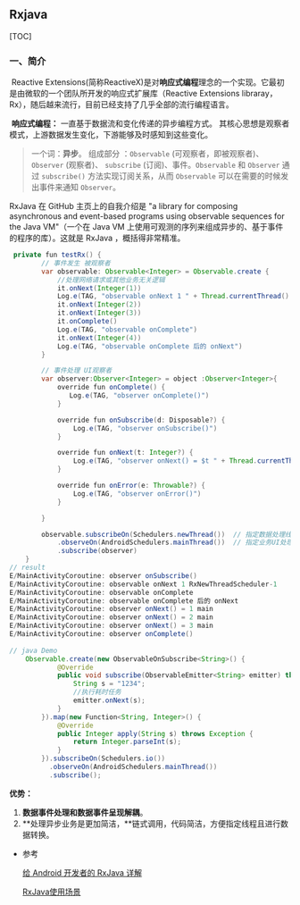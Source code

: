 ## Rxjava

[TOC]

### 一、简介

​	Reactive Extensions(简称ReactiveX)是对**响应式编程**理念的一个实现。它最初是由微软的一个团队所开发的响应式扩展库（Reactive Extensions libraray，Rx），随后越来流行，目前已经支持了几乎全部的流行编程语言。

​	**响应式编程：** 一直基于数据流和变化传递的异步编程方式。 其核心思想是观察者模式，上游数据发生变化，下游能够及时感知到这些变化。

>  一个词：**异步**。 组成部分 ：`Observable` (可观察者，即被观察者)、 `Observer` (观察者)、 `subscribe` (订阅)、事件。`Observable` 和 `Observer` 通过 `subscribe()` 方法实现订阅关系，从而 `Observable` 可以在需要的时候发出事件来通知 `Observer`。

RxJava 在 GitHub 主页上的自我介绍是 "a library for composing asynchronous and event-based programs using observable sequences for the Java VM"（一个在 Java VM 上使用可观测的序列来组成异步的、基于事件的程序的库）。这就是 RxJava ，概括得非常精准。

```java
 private fun testRx() {
        // 事件发生 被观察者
        var observable: Observable<Integer> = Observable.create {
            //处理网络请求或其他业务无关逻辑
            it.onNext(Integer(1))
            Log.e(TAG, "observable onNext 1 " + Thread.currentThread().name)
            it.onNext(Integer(2))
            it.onNext(Integer(3))
            it.onComplete()
            Log.e(TAG, "observable onComplete")
            it.onNext(Integer(4))
            Log.e(TAG, "observable onComplete 后的 onNext")
        }

        // 事件处理 UI观察者
        var observer:Observer<Integer> = object :Observer<Integer>{
            override fun onComplete() {
               Log.e(TAG, "observer onComplete()")
            }

            override fun onSubscribe(d: Disposable?) {
                Log.e(TAG, "observer onSubscribe()")
            }

            override fun onNext(t: Integer?) {
                Log.e(TAG, "observer onNext() = $t " + Thread.currentThread().name)
            }

            override fun onError(e: Throwable?) {
                Log.e(TAG, "observer onError()")
            }

        }

        observable.subscribeOn(Schedulers.newThread())  // 指定数据处理线程
            .observeOn(AndroidSchedulers.mainThread())  // 指定业务UI处理线程
            .subscribe(observer)
    }
// result
E/MainActivityCoroutine: observer onSubscribe()
E/MainActivityCoroutine: observable onNext 1 RxNewThreadScheduler-1
E/MainActivityCoroutine: observable onComplete
E/MainActivityCoroutine: observable onComplete 后的 onNext
E/MainActivityCoroutine: observer onNext() = 1 main
E/MainActivityCoroutine: observer onNext() = 2 main
E/MainActivityCoroutine: observer onNext() = 3 main
E/MainActivityCoroutine: observer onComplete()
  
// java Demo 
    Observable.create(new ObservableOnSubscribe<String>() {
            @Override
            public void subscribe(ObservableEmitter<String> emitter) throws Exception {
                String s = "1234";
                //执行耗时任务
                emitter.onNext(s);
            }
        }).map(new Function<String, Integer>() {
            @Override
            public Integer apply(String s) throws Exception {
                return Integer.parseInt(s);
            }
        }).subscribeOn(Schedulers.io())
          .observeOn(AndroidSchedulers.mainThread())
          .subscribe();
```

**优势：**

1. **数据事件处理和数据事件呈现解耦**。
2. **处理异步业务是更加简洁，**链式调用，代码简洁，方便指定线程且进行数据转换。





- 参考

  [给 Android 开发者的 RxJava 详解](https://gank.io/post/560e15be2dca930e00da1083)
  
  [RxJava使用场景](https://blog.csdn.net/theone10211024/article/details/50435325)

